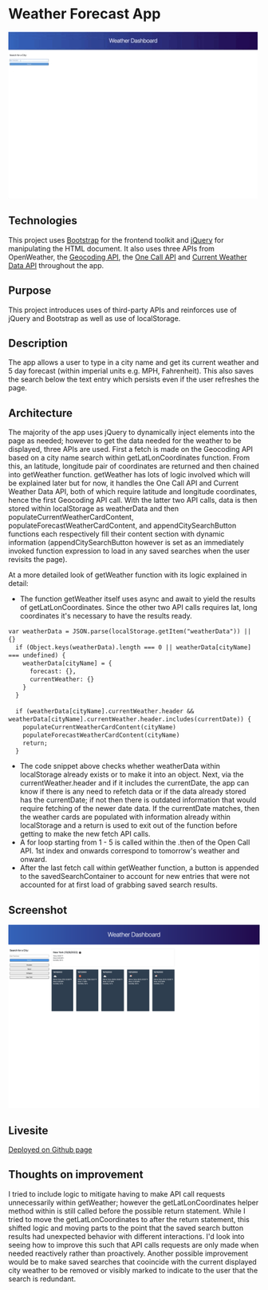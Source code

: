 # Weather Forecast App

![weather-forecast.gif](./assets/images/screen_recording.gif)

## Technologies
This project uses [Bootstrap](https://getbootstrap.com/) for the frontend toolkit and [jQuery](https://jquery.com/) for manipulating the HTML document. It also uses three APIs from OpenWeather, the [Geocoding API](https://openweathermap.org/api/geocoding-api), the [One Call API](https://openweathermap.org/api/one-call-3) and [Current Weather Data API](https://openweathermap.org/current) throughout the app.

## Purpose
This project introduces uses of third-party APIs and reinforces use of jQuery and Bootstrap as well as use of localStorage.

## Description
The app allows a user to type in a city name and get its current weather and 5 day forecast (within imperial units e.g. MPH, Fahrenheit). This also saves the search below the text entry which persists even if the user refreshes the page.

## Architecture
The majority of the app uses jQuery to dynamically inject elements into the page as needed; however to get the data needed for the weather to be displayed, three APIs are used. First a fetch is made on the Geocoding API based on a city name search within getLatLonCoordinates function. From this, an latitude, longitude pair of coordinates are returned and then chained into getWeather function. getWeather has lots of logic involved which will be explained later but for now, it handles the One Call API and Current Weather Data API, both of which require latitude and longitude coordinates, hence the first Geocoding API call. With the latter two API calls, data is then stored within localStorage as weatherData and then populateCurrentWeatherCardContent, populateForecastWeatherCardContent, and appendCitySearchButton functions each respectively fill their content section with dynamic information (appendCitySearchButton however is set as an immediately invoked function expression to load in any saved searches when the user revisits the page).

At a more detailed look of getWeather function with its logic explained in detail:
  - The function getWeather itself uses async and await to yield the results of getLatLonCoordinates. Since the other two API calls requires lat, long coordinates it's necessary to have the results ready. 

```
var weatherData = JSON.parse(localStorage.getItem("weatherData")) || {}
  if (Object.keys(weatherData).length === 0 || weatherData[cityName] === undefined) {
    weatherData[cityName] = {
      forecast: {},
      currentWeather: {}
    }
  } 

  if (weatherData[cityName].currentWeather.header && weatherData[cityName].currentWeather.header.includes(currentDate)) {
    populateCurrentWeatherCardContent(cityName)
    populateForecastWeatherCardContent(cityName)
    return;
  }
```
  - The code snippet above checks whether weatherData within localStorage already exists or to make it into an object. Next, via the currentWeather.header and if it includes the currentDate, the app can know if there is any need to refetch data or if the data already stored has the currentDate; if not then there is outdated information that would require fetching of the newer date data. If the currentDate matches, then the weather cards are populated with information already within localStorage and a return is used to exit out of the function before getting to make the new fetch API calls.
  - A for loop starting from 1 - 5 is called within the .then of the Open Call API. 1st index and onwards correspond to tomorrow's weather and onward. 
  - After the last fetch call within getWeather function, a button is appended to the savedSearchContainer to account for new entries that were not accounted for at first load of grabbing saved search results.

## Screenshot
![screnshot](./assets/images/screenshot.png)

## Livesite
[Deployed on Github page](https://richardjhong.github.io/weather-forecast/)

## Thoughts on improvement
I tried to include logic to mitigate having to make API call requests unnecessarily within getWeather; however the getLatLonCoordinates helper method within is still called before the possible return statement. While I tried to move the getLatLonCoordinates to after the return statement, this shifted logic and moving parts to the point that the saved search button results had unexpected behavior with different interactions. I'd look into seeing how to improve this such that API calls requests are only made when needed reactively rather than proactively. Another possible improvement would be to make saved searches that cooincide with the current displayed city weather to be removed or visibly marked to indicate to the user that the search is redundant. 




